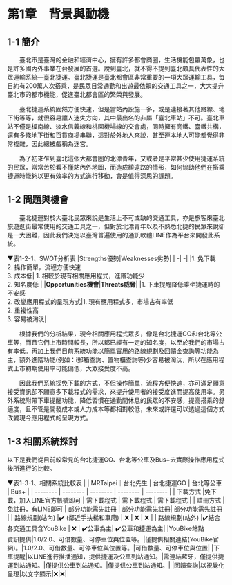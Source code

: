 # 第1章　背景與動機
## 1-1 簡介
&emsp;&emsp;臺北市是臺灣的金融和經濟中心，擁有許多都會商圈，生活機能包羅萬象，也是許多國內外事業在台發展的首選。說到臺北，就不得不提到臺北頗具代表性的大眾運輸系統—臺北捷運。臺北捷運是臺北都會區非常重要的一項大眾運輸工具，每日約有200萬人次搭乘，是民眾日常通勤和出遊最依賴的交通工具之一，大大提升臺北市的都市機能，促進臺北都會區的繁榮與發展。

&emsp;&emsp;臺北捷運系統固然方便快速，但是當站內設施一多，或是連接著其他路線、地下街等等，就很容易讓人迷失方向，其中最出名的非屬「臺北車站」不可。臺北車站不僅是板南線、淡水信義線和桃園機場線的交會處，同時擁有高鐵、臺鐵共構，還有多條地下街和百貨商場串聯，這對於外地人來說，甚至連本地人可能都覺得非常複雜，因此總被戲稱為迷宮。

&emsp;&emsp;為了初來乍到臺北這個大都會圈的北漂青年，又或者是平常甚少使用捷運系統的民眾，常常苦於看不懂站內外地圖，而造成繞遠路的情形，如何協助他們在搭乘捷運時能夠以更有效率的方式進行移動，會是值得深思的課題。


## 1-2 問題與機會
&emsp;&emsp;臺北捷運對於大臺北民眾來說是生活上不可或缺的交通工具，亦是旅客來臺北旅遊逛街最常使用的交通工具之一，但對於北漂青年以及不熟悉北捷的民眾來說卻是一大困難，因此我們決定以臺灣普遍使用的通訊軟體LINE作為平台來開發此系統。

▼表1-2-1、SWOT分析表
|Strengths優勢|Weaknesses劣勢|
| -| -| 
|1. 免下載<br/> 2. 操作簡單，流程方便快速<br/> 3. 成本低| 1. 相較於現有相關應用程式，進階功能少<br/> 2. 知名度低  |
|**Opportunities機會**|**Threats威脅**|
|1. 下車提醒降低乘坐捷運時的不安感 <br/>2. 改變應用程式的呈現方式|1. 現有應用程式多，市場占有率低<br/>  2. 重複性高<br/> 3. 容易被淘汰|


&emsp;&emsp;根據我們的分析結果，現今相關應用程式眾多，像是台北捷運GO和台北等公車等，而且它們上市時間較長，所以都已經有一定的知名度，以至於我們的市場占有率低。再加上我們目前系統功能以簡單實用的路線規劃及回饋金查詢等功能為主，額外進階功能(例如：i郵箱查詢、置物櫃查詢等)少容易被淘汰，所以在應用程式上市初期使用率可能偏低，大眾接受度不高。

&emsp;&emsp;因此我們系統採免下載的方式，不但操作簡單，流程方便快速，亦可滿足願意接受資訊卻不願意多下載程式的需求，來提升使用者的接受度進而提高使用率。另外系統附帶下車提醒功能，降低習慣在通勤間休息的民眾的不安感，提高搭乘的舒適度，且不管是開發成本或人力成本等都相對較低，未來或許還可以透過這個方式改變現今應用程式的呈現方式。


## 1-3 相關系統探討
以下是我們從目前較常見的台北捷運GO、台北等公車及Bus+去實際操作應用程式後所進行的比較。

▼表1-3-1、相關系統比較表
|  |  MRTaipei｜台北先生 | 台北捷運GO | 台北等公車 | Bus+ |
| -------- | -------- | -------- | -------- | -------- |
| 下載方式 |免下載，加入LINE官方帳號即可     | 需下載程式     | 需下載程式     | 需下載程式     |
| 註冊方式 |免註冊，有LINE即可 | 部分功能需先註冊  | 部分功能需先註冊| 部分功能需先註冊   |
| 路線規劃(站內) |✔️ (鄰近手扶梯和車廂) | ❌ | ❌ | ❌  |
| 路線規劃(站外) |✔️結合各交通工具含YouBike | ❌  | ✔️公車為主| ✔️公車和捷運為主|
|YouBike站點<br/>資訊提供|1.0/2.0、可借數量、可停車位與位置等。|僅提供相關連結(YouBike官網)。|1.0/2.0、可借數量、可停車位與位置等。|可借數量、可停車位與位置|
|下車提醒|以LINE進行推播通知，提供捷運及公車到站通知。|需連結藍牙，僅提供捷運到站通知。|僅提供公車到站通知。|僅提供公車到站通知。|
|回饋查詢|以視覺化呈現|以文字顯示|❌|❌|




